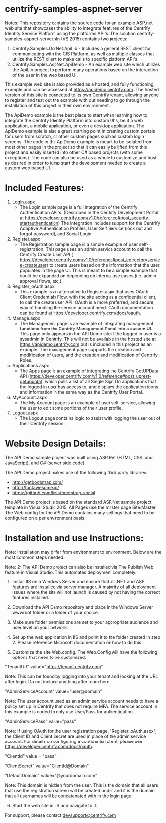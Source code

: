 # centrify-samples-aspnet-server

Notes: This repository contains the source code for an example ASP.net web site that showcases the ability to integrate features of the Centrify Identity Service Platform using the platforms API's. 
The solution centrify-samples-aspnet-server.sln (VS 2015) contains two projects:
  1. Centrify.Samples.DotNet.ApiLib - Includes a general REST client for communicating with the CIS Platform, as well as
  multiple classes that utilize the REST client to make calls to specific platform API's.
  2. Centrify.Samples.AspNet.ApiDemo - An example web site which utilizes the ApiLib project to perform many operations based on the interaction of the user in the web based UI.
  
This example web site is also provided as a hosted, and fully functioning, example and can be accessed at https://apidemo.centrify.com. The hosted version of this site is connected to its own Centrify tenant, allowing anyone 
to register and test out the example with out needing to go through the installation of this project in their own environment.

The ApiDemo example is the best place to start when learning how to integrate the Centrify Identity Platform into custom UI's, be it a web application, a mobile application, or even a desktop application.
The ApiDemo example is also a great starting point in creating custom portals for users from scratch, or other custom pages such as custom login screens. The code in the ApiDemo example is meant to be isolated from
most other pages in the project so that it can easily be lifted from this project and easily inserted into other C# based projects (with some exceptions). The code can also be used as a whole to customize and host as desired in order to jump start 
the development needed to create a custom web based UI. 

# Included Features:

  1. Login.aspx
      - The Login sample page is a full integration of the Centrify Authentication API's. (Described in the Centrify Development Portal at https://developer.centrify.com/v1.0/reference#post_security-startauthentication)
        The integration includes support for the Centrify Adaptive Authentication Profiles, User Self Service (lock out and forgot password), and Social Login.
  2. Register.aspx
      - The Registration sample page is a simple example of user self-registration. This page uses an admin service account to call the Centrify Create User API ( https://developer.centrify.com/v1.0/reference#post_cdirectoryservice-createuser)
        to create users based on the information that the user populates in the page UI. This is meant to be a simple example that could be expanded on depending on internal use cases (i.e. admin approval flows, etc.). 
  3. Register_oAuth.aspx
     - This example is an alternative to Register.aspx that uses OAuth Client Credentials Flow, with the site acting as a confidential client, to call the create user API. OAuth is a more preferred, and secure, way of handling the service account need. OAuth documentation can be found at https://developer.centrify.com/docs/oauth.
  4. Manage.aspx
      -  The Management page is an example of integrating management functions from the Centrify Management Portal into a custom UI. This page only appears in the API Demo site if the logged in user is a sysadmin in Centrify. This will not be available in the hosted site at https://apidemo.centrify.com
         but is included in this project as an example. The management page supports the creation and modification of users, and the creation and modification of Centrify Roles.
  5. Applications.aspx
      -  The Apps page is an example of integrating the Centrify GetUPData API (https://developer.centrify.com/v1.0/reference#post_uprest-getupdata), which pulls a list of all Single Sign On applications that the logged in user has access to, and displays
         the application icons and information in the same way as the Centrify User Portal. 
  6. MyAccount.aspx
      - The My Account page is an example of user self-service, allowing the user to edit some portions of their user profile. 
  7. Logout.aspx
      - The Logout page contains logic to assist with logging the user out of their Centrify session.
      
# Website Design Details:    
 
 The API Demo sample project was built using ASP.Net (HTML, CSS, and JavaScript), and C# (server side code). 
 
 The API Demo project makes use of the following third party libraries:
 - http://getbootstrap.com/
 - http://fontawesome.io/
 - https://github.com/lipis/bootstrap-social
 
 The API Demo project is based on the standard ASP.Net sample project template in Visual Studio 2015. All Pages use the master page Site.Master. 
 The Web.config for the API Demo contains many settings that need to be configured on a per environment basis. 
      

# Installation and use Instructions:

Note: Installation may differ from environment to environment. Below are the most common steps needed.
 
 Note: 2: The API Demo project can also be installed via The Publish Web feature in Visual Studio. This automates deployment completely.

1. Install IIS on a Windows Server and ensure that all .NET and ASP features are installed via server manager. A majority of all deployment issues where the site will not launch is caused by not having the correct features installed.

2. Download the API Demo repository and place in the Windows Server wwwroot folder or a folder of your choice. 

3. Make sure folder permissions are set to your appropriate audience and user level on your network. 

4. Set up the web application in IIS and point it to the folder created in step 2. Please reference Microsoft documentation on how to do this.

5. Customize the site Web.config. The Web.Config will have the following options that need to be customized.

 "TenantUrl" value="https://tenant.centrify.com"
 
   Note: This can be found by logging into your tenant and looking at the URL after login. Do not include anything after .com here.
    
 "AdminServiceAccount" value="user@domain"
 
   Note: The user account used as an admin service account needs to have a policy set up in Centrify that does not require MFA. The service account in this example is coded to only use User/Pass for authentication.
    
 "AdminServicePass" value="pass" 
 
 Note: If using OAuth for the user registration page, "Register_oAuth.aspx", the Client ID and Client Secret are used in place of the admin service account. For details on configuring a confidential client, please see https://developer.centrify.com/docs/oauth.
 
 "ClientId" value = "pass"
 
 "ClientSecret" value="ClientId@Domain"
 
 "DefaultDomain" value="@yourdomain.com"
 
   Note: This domain is hidden from the user. This is the domain that all users that use the registration screen will be created under and it is the domain that all usernames will be concatenated with in the login page.
   
6. Start the web site in IIS and navigate to it.

For support, please contact devsupport@centrify.com
    
 


